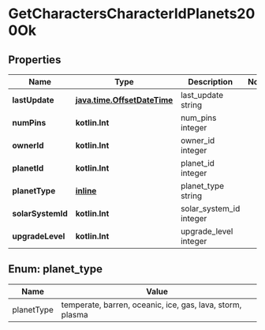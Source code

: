 
# GetCharactersCharacterIdPlanets200Ok

## Properties
Name | Type | Description | Notes
------------ | ------------- | ------------- | -------------
**lastUpdate** | [**java.time.OffsetDateTime**](java.time.OffsetDateTime.md) | last_update string | 
**numPins** | **kotlin.Int** | num_pins integer | 
**ownerId** | **kotlin.Int** | owner_id integer | 
**planetId** | **kotlin.Int** | planet_id integer | 
**planetType** | [**inline**](#PlanetTypeEnum) | planet_type string | 
**solarSystemId** | **kotlin.Int** | solar_system_id integer | 
**upgradeLevel** | **kotlin.Int** | upgrade_level integer | 


<a name="PlanetTypeEnum"></a>
## Enum: planet_type
Name | Value
---- | -----
planetType | temperate, barren, oceanic, ice, gas, lava, storm, plasma



